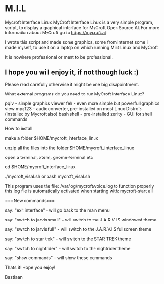 # M.I.L
Mycroft Interface Linux
MyCroft Interface Linux is a very simple
program, script, to display a graphical interface 
for MyCroft Open Source AI.
For more information about MyCroft go to https://mycroft.ai

I wrote this script and made some graphics, some from internet
some i made myself, to use it on a laptop on which running 
Mint Linux and MyCroft

It is nowhere professional or ment to be professional. 

I hope you will enjoy it, if not though luck :)
--------------------------------------------------------------------

Please read carefully otherwise it might be one big disapointment.

What external programs do you need to run MyCroft Interface Linux?

pqiv - simple graphics viewer
feh - even more simple but powerfull graphics view
mpg123 - audio converter, pre-installed on most Linux Distro's (installed by Mycroft also)
bash shell - pre-installed
zenity - GUI for shell commands

How to install

make a folder $HOME/mycroft_interface_linux

unzip all the files into the folder $HOME/mycroft_interface_linux

open a terminal, xterm, gnome-terminal etc

cd $HOME/mycroft_interface_linux

./mycroft_visal.sh or bash mycroft_visal.sh 

This program uses the file: /var/log/mycroft/voice.log to function properly
this log file is automatically activated when starting with: mycroft-start all

===New commands===

say: "exit interface" - will go back to the main menu

say: "switch to jarvis small" - will switch to the J.A.R.V.I.S windowed theme

say: "switch to jarvis full" - will switch to the J.A.R.V.I.S fullscreen theme

say: "switch to star trek"  - will switch to the STAR TREK theme

say: "switch to nightrider" - will switch to the nightrider theme

say: "show commands" - will show these commands


Thats it! Hope you enjoy!

Bastiaan
